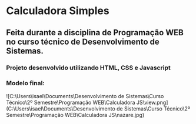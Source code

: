# Calculadora Simples 
## Feita durante a disciplina de Programação WEB no curso técnico de Desenvolvimento de Sistemas.

### Projeto desenvolvido utilizando HTML, CSS e Javascript

### Modelo final:  

![C:\Users\isael\Documents\Desenvolvimento de Sistemas\Curso Técnico\2º Semestre\Programação WEB\Calculadora JS\view.png](C:\Users\isael\Documents\Desenvolvimento de Sistemas\Curso Técnico\2º Semestre\Programação WEB\Calculadora JS\nazare.jpg)

